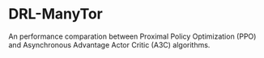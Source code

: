 # DRL-ManyTor
An performance comparation between Proximal Policy Optimization (PPO) and Asynchronous Advantage Actor Critic (A3C) algorithms.
